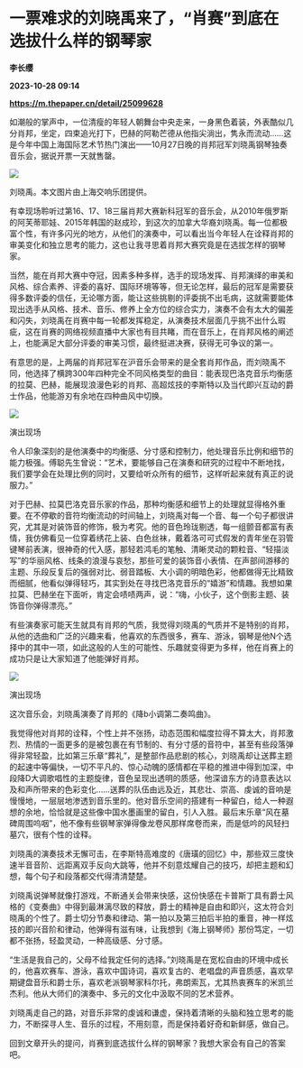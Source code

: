 # 一票难求的刘晓禹来了，“肖赛”到底在选拔什么样的钢琴家
**李长缨**

**2023-10-28 09:14**

**https://m.thepaper.cn/detail/25099628**

如潮般的掌声中，一位清瘦的年轻人朝舞台中央走来，一身黑色着装，外表酷似几分肖邦，坐定，四束追光打下，巴赫的阿勒芒德从他指尖淌出，隽永而流动……这是今年中国上海国际艺术节热门演出——10月27日晚的肖邦冠军刘晓禹钢琴独奏音乐会，据说开票一天就售罄。

![](https://imagecloud.thepaper.cn/thepaper/image/276/41/720.jpg)

刘晓禹。本文图片由上海交响乐团提供。

有幸现场聆听过第16、17、18三届肖邦大赛新科冠军的音乐会，从2010年俄罗斯的阿芙蒂耶娃、2015年韩国的赵成珍，到这次的加拿大华裔刘晓禹。每一位都极富个性，有许多闪光的地方，从他们的演奏中，可以看出当今年轻人在诠释肖邦的审美变化和独立思考的能力，这也让我寻思着肖邦大赛究竟是在选拔怎样的钢琴家。

当然，能在肖邦大赛中夺冠，因素多种多样，选手的现场发挥、肖邦演绎的审美和风格、综合素养、评委的喜好、国际环境等等，但无论怎样，最后的冠军是需要获得多数评委的信任，无论哪方面，能让这些挑剔的评委挑不出毛病，这就需要能体现出选手从风格、技术、音乐、修养上全方位的综合实力，演奏不会有太大的偏差和闪失，刘晓禹在肖赛中每一轮都发挥稳定，从演奏技术层面几乎挑不出什么瑕疵，这在肖赛的网络视频直播中大家也有目共睹，而在音乐上，在肖邦风格的阐述上，也能满足大部分评委的审美习惯，最终挺进决赛，获得无可争议的第一。

有意思的是，上两届的肖邦冠军在沪音乐会带来的是全套肖邦作品，而刘晓禹不同，他选择了横跨300年四种完全不同风格类型的曲目：能表现巴洛克音乐均衡感的拉莫、巴赫，能展现浪漫色彩的肖邦、高超炫技的李斯特以及当代即兴互动的爵士作品，他能游刃有余地在四种曲风中切换。

![](https://imagecloud.thepaper.cn/thepaper/image/276/41/721.jpg)

演出现场

令人印象深刻的是他演奏中的均衡感、分寸感和控制力，他处理音乐比例和细节的能力极强。傅聪先生曾说：“艺术，要能够自己在演奏和研究的过程中不断地找，我们要学会在处理比例的同时，又要给听众所有的细节，这样听起来就有真正的说服力。”

对于巴赫、拉莫巴洛克音乐家的作品，那种均衡感和细节上的处理就显得格外重要。在不停歇的音符均衡流动的时间轴上，刘晓禹对每一个音、每一个句子都很讲究，尤其是对装饰音的修饰，极为考究。他的音色玲珑剔透，每一组颤音都富有表情，我仿佛看见一位穿着绣花上装、白色丝袜，戴着洛可可式假发的青年坐在羽管键琴前表演，很神奇的代入感，那轻若鸿毛的笔触、清晰灵动的颗粒音、“轻描淡写”的华丽风格、线条的浪漫与哀愁，那些可爱的装饰音小表情、在声部间游移的主题、乐段反复后的强弱对比、弱音踏板、大小调的明暗色彩，他都做得无比精致而细腻，他看似弹得轻巧，其实到处在寻找巴洛克音乐的“嬉游”和情趣。我想如果拉莫、巴赫坐在下面听，肯定会啧啧两声，说：“嗨，小伙子，这个倒影主题、装饰音你弹得漂亮。”

有些演奏家可能天生就具有肖邦的气质，我觉得刘晓禹的气质并不是特别的肖邦，从他的选曲和广泛的兴趣来看，他喜欢的东西很多，赛车、游泳，钢琴是他N个选择中的其中一项，如此这般的人生的可能性、乐趣就变得更为多样，他在肖赛上的成功只是让大家知道了他能弹好肖邦。

![](https://imagecloud.thepaper.cn/thepaper/image/276/41/719.jpg)

演出现场

这次音乐会，刘晓禹演奏了肖邦的《降b小调第二奏鸣曲》。

我觉得他对肖邦的诠释，个性上并不张扬，动态范围和幅度拉得不算太大，肖邦激烈、热情的一面更多的是被包裹在有节制的、有分寸感的音符中，甚至有些段落弹得非常轻盈，比如第三乐章“葬礼”，是整部作品悲剧的核心，刘晓禹却让送葬主题的起速中等偏快，一切不平凡的、惊心动魄的感情都在平稳的推进中得到加深，中段降D大调歌唱性的主题旋律，音色呈现出透明的质感，他深谙东方的诗意表达以及和声所带来的色彩变化……送葬的队伍由远及近，其悲壮、崇高、虔诚的音响是慢慢地，一层层地渗透到音乐里的。他对音乐空间的搭建有一种留白，给人一种遐想的余地，恰恰就是这些像中国水墨画里的留白，引人入胜。最后末乐章“风在墓碑周围呜咽”，他不像有些钢琴家弹得像龙卷风那样席卷而来，而是低吟的风轻扫墓穴，很有个性的诠释。

刘晓禹的演奏技术无懈可击，在李斯特高难度的《唐璜的回忆》中，那些双三度快速半音音阶、远距离双手反向大跳等，他并不刻意炫耀自己的技巧，却把主题和幻想，每个句子和段落都交代得清清楚楚。

刘晓禹说弹琴就像打游戏，不断通关会带来快感，这份快感在卡普斯丁具有爵士风格的《变奏曲》中得到最淋漓尽致的释放，爵士的精神是自由和即兴，这太符合刘晓禹的个性了。爵士切分节奏和律动、第一拍以及第三拍后半拍的重音，神一样炫技的即兴音阶和律动，他弹得有滋有味，让我想到《海上钢琴师》那份笃定，一切都不张扬，轻盈灵动，一种高级感、分寸感。

“生活是我自己的，父母不给我定任何的选择。”刘晓禹是在宽松自由的环境中成长的，他喜欢赛车、游泳，喜欢中国诗词，喜欢复古的、老唱盘的声音质感，喜欢早期键盘音乐和爵士乐，喜欢老派钢琴家科尔托，弗朗索瓦，尤其热衷赛车的米凯兰杰利。他从大师们的演奏中、多元的文化中汲取不同的艺术营养。

刘晓禹走自己的路，对音乐非常的虔诚和谦虚，保持着清晰的头脑和独立思考的能力，不断探寻人生、音乐的过程，不用刻意，而是保持着好奇和新鲜感，做自己。

回到文章开头的提问，肖赛到底选拔什么样的钢琴家？我想大家会有自己的答案吧。